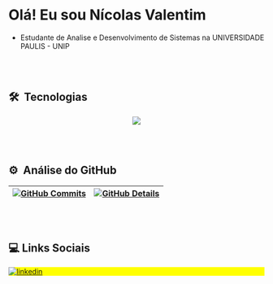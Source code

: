 <h1 align="left">Olá! Eu sou Nícolas Valentim</h1>

- Estudante de Analise e Desenvolvimento de Sistemas na UNIVERSIDADE PAULIS - UNIP

<br><br>
## 🛠 &nbsp;Tecnologias

<div align="center">
<a href="https://skillicons.dev">
  <img src="https://skillicons.dev/icons?i=python,cs,git,github,vscode,linux" />
</a>
</div>

<br><br>
## ⚙️ &nbsp;Análise do GitHub

 | [![GitHub Commits](http://github-profile-summary-cards.vercel.app/api/cards/productive-time?username=rafaelams&theme=tokyonight&utcOffset=-3)](https://github.com/vn7n24fzkq/github-profile-summary-cards) | [![GitHub Details](http://github-profile-summary-cards.vercel.app/api/cards/profile-details?username=nicolasvalentim&theme=tokyonight)](https://github.com/vn7n24fzkq/github-profile-summary-cards) |  
 | ----------- | ----------- |

<br><br>
## :computer: Links Sociais

<p align="left" style="background:yellow">
<a href="https://www.linkedin.com/in/n%C3%ADcolas-valentim-850aa12a6/" target="_blank">
  <img align="center" src="https://img.shields.io/badge/LinkedIn-0077B5?style=for-the-badge&logo=linkedin&logoColor=white" alt="linkedin"/>
</a>
</p>
